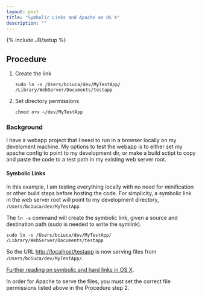 ```yaml
---
layout: post
title: "Symbolic Links and Apache on OS X"
description: ""
---
```

{% include JB/setup %}

## Procedure

1. Create the link

   `sudo ln -s /Users/bciuca/dev/MyTestApp/ /Library/WebServer/Documents/testapp`

2. Set directory permissions

   `chmod o+x ~/dev/MyTestApp`



### Background

I have a webapp project that I need to run in a browser locally on my develoment machine. My options to test the webapp is to either set my apache config to point to my development dir, or make a build sctipt to copy and paste the code to a test path in my existing web server root.



#### Symbolic Links

In this example, I am testing everything locally with no need for minification or other build steps before hosting the code. For simplicity, a symbolic link in the web server root will point to my development directory, `/Users/bciuca/dev/MyTestApp`.

The `ln -s` command will create the symbolic link, given a source and destination path (sudo is needed to write the symlink).

`sudo ln -s /Users/bciuca/dev/MyTestApp/ /Library/WebServer/Documents/testapp`

So the URL [http://localhost/testapp]() is now serving files from `/Users/bciuca/dev/MyTestApp/`.


[Further reading on symbolic and hard links in OS X](http://gigaom.com/2011/04/27/how-to-create-and-use-symlinks-on-a-mac/).

In order for Apache to serve the files, you must set the correct file permissions listed above in the Procedure step 2.

